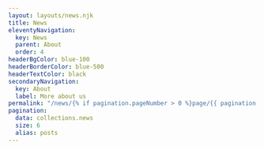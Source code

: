 ```yaml
---
layout: layouts/news.njk
title: News
eleventyNavigation:
  key: News
  parent: About
  order: 4
headerBgColor: blue-100
headerBorderColor: blue-500
headerTextColor: black
secondaryNavigation:
  key: About
  label: More about us
permalink: "/news/{% if pagination.pageNumber > 0 %}page/{{ pagination.pageNumber + 1 }}/{% endif %}"
pagination:
  data: collections.news
  size: 6
  alias: posts
---
```

